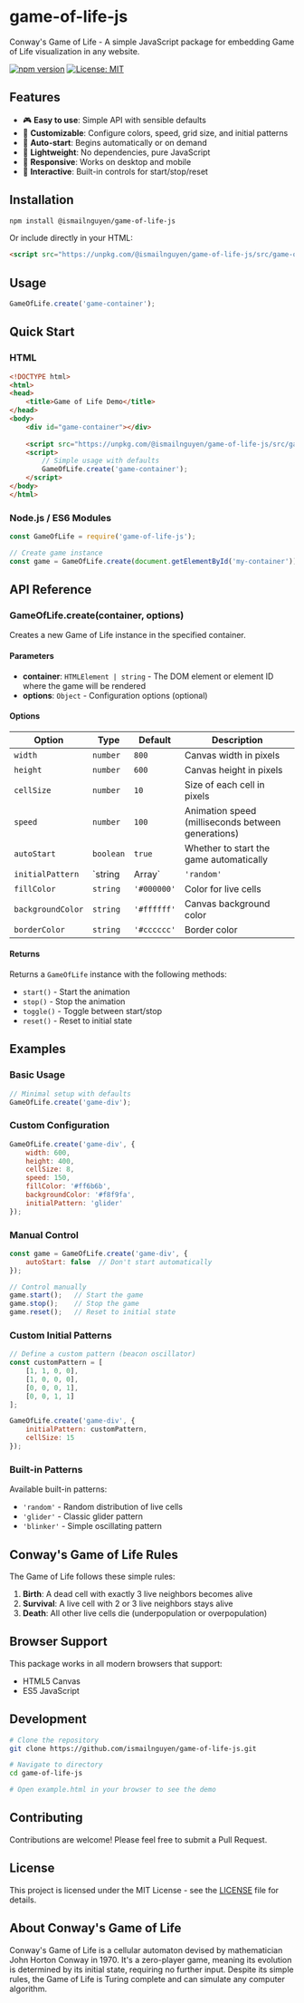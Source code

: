 # game-of-life-js

Conway's Game of Life - A simple JavaScript package for embedding Game of Life visualization in any website.

[![npm version](https://badge.fury.io/js/@ismailnguyen%2Fgame-of-life-js.svg)](https://www.npmjs.com/package/@ismailnguyen/game-of-life-js)
[![License: MIT](https://img.shields.io/badge/License-MIT-yellow.svg)](https://opensource.org/licenses/MIT)

## Features

- 🎮 **Easy to use**: Simple API with sensible defaults
- 🎨 **Customizable**: Configure colors, speed, grid size, and initial patterns
- 🚀 **Auto-start**: Begins automatically or on demand
- 🎯 **Lightweight**: No dependencies, pure JavaScript
- 📱 **Responsive**: Works on desktop and mobile
- 🔧 **Interactive**: Built-in controls for start/stop/reset

## Installation

```bash
npm install @ismailnguyen/game-of-life-js
```

Or include directly in your HTML:

```html
<script src="https://unpkg.com/@ismailnguyen/game-of-life-js/src/game-of-life.js"></script>
```

## Usage
```javascript
GameOfLife.create('game-container');
```

## Quick Start

### HTML

```html
<!DOCTYPE html>
<html>
<head>
    <title>Game of Life Demo</title>
</head>
<body>
    <div id="game-container"></div>
    
    <script src="https://unpkg.com/@ismailnguyen/game-of-life-js/src/game-of-life.js"></script>
    <script>
        // Simple usage with defaults
        GameOfLife.create('game-container');
    </script>
</body>
</html>
```

### Node.js / ES6 Modules

```javascript
const GameOfLife = require('game-of-life-js');

// Create game instance
const game = GameOfLife.create(document.getElementById('my-container'));
```

## API Reference

### GameOfLife.create(container, options)

Creates a new Game of Life instance in the specified container.

#### Parameters

- **container**: `HTMLElement | string` - The DOM element or element ID where the game will be rendered
- **options**: `Object` - Configuration options (optional)

#### Options

| Option | Type | Default | Description |
|--------|------|---------|-------------|
| `width` | `number` | `800` | Canvas width in pixels |
| `height` | `number` | `600` | Canvas height in pixels |
| `cellSize` | `number` | `10` | Size of each cell in pixels |
| `speed` | `number` | `100` | Animation speed (milliseconds between generations) |
| `autoStart` | `boolean` | `true` | Whether to start the game automatically |
| `initialPattern` | `string|Array` | `'random'` | Initial pattern ('random', 'glider', 'blinker', or custom array) |
| `fillColor` | `string` | `'#000000'` | Color for live cells |
| `backgroundColor` | `string` | `'#ffffff'` | Canvas background color |
| `borderColor` | `string` | `'#cccccc'` | Border color |

#### Returns

Returns a `GameOfLife` instance with the following methods:

- `start()` - Start the animation
- `stop()` - Stop the animation  
- `toggle()` - Toggle between start/stop
- `reset()` - Reset to initial state

## Examples

### Basic Usage

```javascript
// Minimal setup with defaults
GameOfLife.create('game-div');
```

### Custom Configuration

```javascript
GameOfLife.create('game-div', {
    width: 600,
    height: 400,
    cellSize: 8,
    speed: 150,
    fillColor: '#ff6b6b',
    backgroundColor: '#f8f9fa',
    initialPattern: 'glider'
});
```

### Manual Control

```javascript
const game = GameOfLife.create('game-div', {
    autoStart: false  // Don't start automatically
});

// Control manually
game.start();   // Start the game
game.stop();    // Stop the game
game.reset();   // Reset to initial state
```

### Custom Initial Patterns

```javascript
// Define a custom pattern (beacon oscillator)
const customPattern = [
    [1, 1, 0, 0],
    [1, 0, 0, 0],
    [0, 0, 0, 1],
    [0, 0, 1, 1]
];

GameOfLife.create('game-div', {
    initialPattern: customPattern,
    cellSize: 15
});
```

### Built-in Patterns

Available built-in patterns:
- `'random'` - Random distribution of live cells
- `'glider'` - Classic glider pattern
- `'blinker'` - Simple oscillating pattern

## Conway's Game of Life Rules

The Game of Life follows these simple rules:

1. **Birth**: A dead cell with exactly 3 live neighbors becomes alive
2. **Survival**: A live cell with 2 or 3 live neighbors stays alive
3. **Death**: All other live cells die (underpopulation or overpopulation)

## Browser Support

This package works in all modern browsers that support:
- HTML5 Canvas
- ES5 JavaScript

## Development

```bash
# Clone the repository
git clone https://github.com/ismailnguyen/game-of-life-js.git

# Navigate to directory
cd game-of-life-js

# Open example.html in your browser to see the demo
```

## Contributing

Contributions are welcome! Please feel free to submit a Pull Request.

## License

This project is licensed under the MIT License - see the [LICENSE](LICENSE) file for details.

## About Conway's Game of Life

Conway's Game of Life is a cellular automaton devised by mathematician John Horton Conway in 1970. It's a zero-player game, meaning its evolution is determined by its initial state, requiring no further input. Despite its simple rules, the Game of Life is Turing complete and can simulate any computer algorithm.
